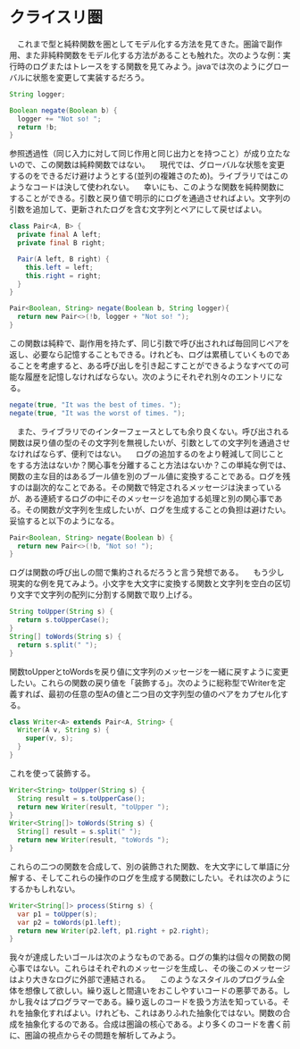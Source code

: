 # クライスリ圏
　これまで型と純粋関数を圏としてモデル化する方法を見てきた。圏論で副作用、また非純粋関数をモデル化する方法があることも触れた。次のような例：実行時のログまたはトレースをする関数を見てみよう。javaでは次のようにグローバルに状態を変更して実装するだろう。
```java
String logger;

Boolean negate(Boolean b) {
  logger += "Not so! ";
  return !b;
}
```
参照透過性（同じ入力に対して同じ作用と同じ出力とを持つこと）が成り立たないので、この関数は純粋関数ではない。
　現代では、グローバルな状態を変更するのをできるだけ避けようとする(並列の複雑さのため)。ライブラリではこのようなコードは決して使われない。
　幸いにも、このような関数を純粋関数にすることができる。引数と戻り値で明示的にログを通過させればよい。文字列の引数を追加して、更新されたログを含む文字列とペアにして戻せばよい。
```java
class Pair<A, B> {
  private final A left;
  private final B right;

  Pair(A left, B right) {
    this.left = left;
    this.right = right;
  }
}

Pair<Boolean, String> negate(Boolean b, String logger){
  return new Pair<>(!b, logger + "Not so! ");
}
```
この関数は純粋で、副作用を持たず、同じ引数で呼び出されれば毎回同じペアを返し、必要なら記憶することもできる。けれども、ログは累積していくものであることを考慮すると、ある呼び出しを引き起こすことができるようなすべての可能な履歴を記憶しなければならない。次のようにそれぞれ別々のエントリになる。
```java
negate(true, "It was the best of times. ");
negate(true, "It was the worst of times. ");
```
　また、ライブラリでのインターフェースとしても余り良くない。呼び出される関数は戻り値の型のその文字列を無視したいが、引数としての文字列を通過させなければならず、便利ではない。
　ログの追加するのをより軽減して同じことをする方法はないか？関心事を分離すること方法はないか？この単純な例では、関数の主な目的はあるブール値を別のブール値に変換することである。ログを残すのは副次的なことである。その関数で特定されるメッセージは決まっているが、ある連続するログの中にそのメッセージを追加する処理と別の関心事である。その関数が文字列を生成したいが、ログを生成することの負担は避けたい。妥協すると以下のようになる。
```java
Pair<Boolean, String> negate(Boolean b) {
  return new Pair<>(!b, "Not so! ");
}
```
ログは関数の呼び出しの間で集約されるだろうと言う発想である。
　もう少し現実的な例を見てみよう。小文字を大文字に変換する関数と文字列を空白の区切り文字で文字列の配列に分割する関数で取り上げる。
```java
String toUpper(String s) {
  return s.toUpperCase();
}
String[] toWords(String s) {
  return s.split(" ");
}
```
関数toUpperとtoWordsを戻り値に文字列のメッセージを一緒に戻すように変更したい。これらの関数の戻り値を「装飾する」。次のように総称型でWriterを定義すれば、最初の任意の型Aの値と二つ目の文字列型の値のペアをカプセル化する。
```java
class Writer<A> extends Pair<A, String> {
  Writer(A v, String s) {
    super(v, s);
  }
}
```
これを使って装飾する。
```java
Writer<String> toUpper(String s) {
  String result = s.toUpperCase();
  return new Writer(result, "toUpper ");
}
Writer<String[]> toWords(String s) {
  String[] result = s.split(" ");
  return new Writer(result, "toWords ");
}
```
これらの二つの関数を合成して、別の装飾された関数、を大文字にして単語に分解する、そしてこれらの操作のログを生成する関数にしたい。それは次のようにするかもしれない。
```java
Writer<String[]> process(Stirng s) {
  var p1 = toUpper(s);
  var p2 = toWords(p1.left);
  return new Writer(p2.left, p1.right + p2.right);
}
```
我々が達成したいゴールは次のようなものである。ログの集約は個々の関数の関心事ではない。これらはそれぞれのメッセージを生成し、その後このメッセージはより大きなログに外部で連結される。
　このようなスタイルのプログラム全体を想像して欲しい。繰り返しと間違いをおこしやすいコードの悪夢である。しかし我々はプログラマーである。繰り返しのコードを扱う方法を知っている。それを抽象化すればよい。けれども、これはありふれた抽象化ではない。関数の合成を抽象化するのである。合成は圏論の核心である。より多くのコードを書く前に、圏論の視点からその問題を解析してみよう。
